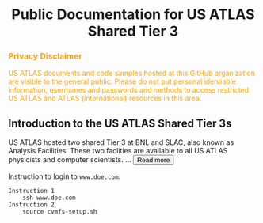 <style>
  #more {display: none;}
</style>
<script scr="/scripts/myReadMoreLess.js"></script>

# <center>Public Documentation for US ATLAS Shared Tier 3</center>

### <span style="color:orange">Privacy Disclaimer</span>
<span style="color:orange">US ATLAS documents and code samples hosted at this GitHub 
  organization are visible to the
general public. Please do not put personal identiable information, usernames and passwords
and methods to access restricted US ATLAS and ATLAS (international) resources in this area.
</span>

## Introduction to the US ATLAS Shared Tier 3s
US ATLAS hosted two shared Tier 3 at BNL and SLAC, also known as Analysis Facilities. These
two faclities are available to all US ATLAS physicists and computer scientists. 
<span id="dots">...</span><span id="more">They are
orgniazed and managed to support US ATLAS users' need on computing resources, including login,
run interactive and batch jobs, access ATLAS data, store private data, etc.
<br><br>
These two 
facilities also support tools specific for users analysis, including ATLAS/CERN
software in [CVMFS](cvmfs), Grid middleware, Rucio clients, Machine Learning packages, MPI, Jupyter
Lab with PyROOT, Xcache with auto data discovery, GPUs, etc. 
<br><br>
The two facilites are backed by 
staffs to support software environment, unix systems and
storages.</span> 
<button onclick="myReadMoreLess('dots', 'more', 'myBtn')" id="myBtn">Read more</button>

Instruction to login to `www.doe.com`:

    Instruction 1
        ssh www.doe.com
    Instruction 2
        source cvmfs-setup.sh

